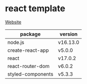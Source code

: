 # react template

[Website](https://yiminprogram.github.io/react-deploy-test/#/)

| package           | version  |
| ----------------- | -------- |
| node.js           | v16.13.0 |
| create-react-app  | v5.0.0   |
| react             | v17.0.2  |
| react-router-dom  | v6.0.2   |
| styled-components | v5.3.3   |
